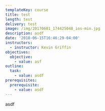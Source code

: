 ```yaml
---
templateKey: course
title: test
length: test
delivery: test
image: /img/20170601_174425048_ios-min.jpg
description: asdf
date: '2018-06-15T16:46:29-04:00'
instructors:
  - instructor: Kevin Griffin
objectives:
  objective:
    - value: asf
outline:
  task:
    - value: asdf
prerequisites:
  prerequisite:
    - value: asdf
---
```

asdf
